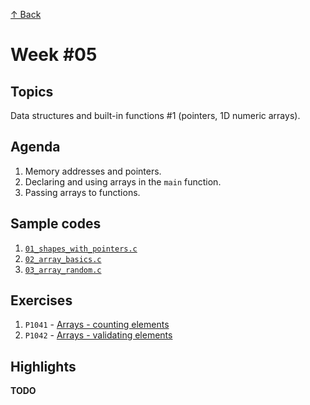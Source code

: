 [↑ Back](../README.md)

# Week #05

## Topics

Data structures and built-in functions #1 (pointers, 1D numeric arrays).

## Agenda

1. Memory addresses and pointers.
2. Declaring and using arrays in the `main` function.
3. Passing arrays to functions.

## Sample codes

1. [`01_shapes_with_pointers.c`](./samples/01_shapes_with_pointers.c)
2. [`02_array_basics.c`](./samples/02_array_basics.c)
3. [`03_array_random.c`](./samples/03_array_random.c)

## Exercises

1. `P1041` - [Arrays - counting elements](./exercises/P1041/)
1. `P1042` - [Arrays - validating elements](./exercises/P1042/)

## Highlights

**TODO**